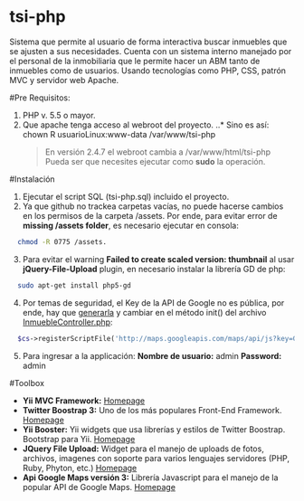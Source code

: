 tsi-php
=======

Sistema que permite al usuario de forma interactiva buscar inmuebles que se ajusten a sus necesidades. Cuenta con un sistema interno manejado por el personal de la inmobiliaria que le permite hacer un ABM tanto de inmuebles como de usuarios. Usando tecnologías como PHP, CSS, patrón MVC y servidor web Apache.

#Pre Requisitos:

1. PHP v. 5.5 o mayor.
2. Que apache tenga acceso al webroot del proyecto.
..* Sino es así: chown R usuarioLinux:www-data /var/www/tsi-php
    > En versión 2.4.7 el webroot cambia a /var/www/html/tsi-php
    > Pueda ser que necesites ejecutar como **sudo** la operación.

#Instalación

1. Ejecutar el script SQL (tsi-php.sql) incluido el proyecto.
2. Ya que github no trackea carpetas vacías, no puede hacerse cambios en los permisos de la carpeta /assets. Por ende, para evitar error de **missing /assets folder**, es necesario ejecutar en consola:  

  ```bash
    chmod -R 0775 /assets.
  ```
3. Para evitar el warning **Failed to create scaled version: thumbnail** al usar **jQuery-File-Upload** plugin, en necesario instalar la librería GD de php:

  ```bash
    sudo apt-get install php5-gd
  ```
4. Por temas de seguridad, el Key de la API de Google no es pública, por ende, hay que [generarla](https://developers.google.com/maps/documentation/javascript/tutorial) y cambiar en el método init() del archivo [InmuebleController.php](/protected/controllers/InmuebleController.php):

  ```php
    $cs->registerScriptFile('http://maps.googleapis.com/maps/api/js?key=GMAPS_API&sensor=true');
  ```
5. Para ingresar a la applicación:
    **Nombre de usuario:** admin
    **Password:** admin

#Toolbox

+ **Yii MVC Framework:** [Homepage](https://www.yiiframework.com/)
+ **Twitter Boostrap 3:** Uno de los más populares Front-End Framework. [Homepage](https://getbootstrap.com/)
+ **Yii Booster:** Yii widgets que usa librerías y estilos de Twitter Boostrap. Bootstrap para Yii. [Homepage](https://yiibooster.clevertech.biz/)
+ **JQuery File Upload:** Widget para el manejo de uploads de fotos, archivos, imagenes con soporte para varios lenguajes servidores (PHP, Ruby, Phyton, etc.) [Homepage](https://blueimp.github.io/jQuery-File-Upload/)
+ **Api Google Maps versión 3:** Librería Javascript para el manejo de la popular API de Google Maps. [Homepage](https://developers.google.com/maps/documentation/javascript/?hl=es)


